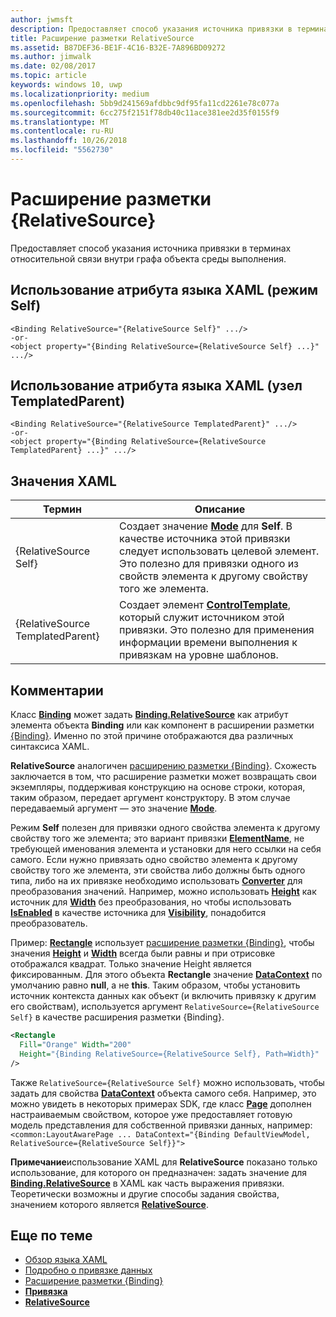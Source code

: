 ```yaml
---
author: jwmsft
description: Предоставляет способ указания источника привязки в терминах относительной связи внутри графа объекта среды выполнения.
title: Расширение разметки RelativeSource
ms.assetid: B87DEF36-BE1F-4C16-B32E-7A896BD09272
ms.author: jimwalk
ms.date: 02/08/2017
ms.topic: article
keywords: windows 10, uwp
ms.localizationpriority: medium
ms.openlocfilehash: 5bb9d241569afdbbc9df95fa11cd2261e78c077a
ms.sourcegitcommit: 6cc275f2151f78db40c11ace381ee2d35f0155f9
ms.translationtype: MT
ms.contentlocale: ru-RU
ms.lasthandoff: 10/26/2018
ms.locfileid: "5562730"
---
```

# <a name="relativesource-markup-extension"></a>Расширение разметки {RelativeSource}


Предоставляет способ указания источника привязки в терминах относительной связи внутри графа объекта среды выполнения.

## <a name="xaml-attribute-usage-self-mode"></a>Использование атрибута языка XAML (режим Self)

``` syntax
<Binding RelativeSource="{RelativeSource Self}" .../>
-or-
<object property="{Binding RelativeSource={RelativeSource Self} ...}" .../>
```

## <a name="xaml-attribute-usage-templatedparent-mode"></a>Использование атрибута языка XAML (узел TemplatedParent)

``` syntax
<Binding RelativeSource="{RelativeSource TemplatedParent}" .../>
-or-
<object property="{Binding RelativeSource={RelativeSource TemplatedParent} ...}" .../>
```

## <a name="xaml-values"></a>Значения XAML

| Термин | Описание |
|------|-------------|
| {RelativeSource Self} | Создает значение [<strong>Mode</strong>](https://msdn.microsoft.com/library/windows/apps/br209915) для <strong>Self</strong>. В качестве источника этой привязки следует использовать целевой элемент. Это полезно для привязки одного из свойств элемента к другому свойству того же элемента. |
| {RelativeSource TemplatedParent} | Создает элемент [<strong>ControlTemplate</strong>](https://msdn.microsoft.com/library/windows/apps/br209391), который служит источником этой привязки. Это полезно для применения информации времени выполнения к привязкам на уровне шаблонов. | 

## <a name="remarks"></a>Комментарии

Класс [**Binding**](https://msdn.microsoft.com/library/windows/apps/br209820) может задать [**Binding.RelativeSource**](https://msdn.microsoft.com/library/windows/apps/br209831) как атрибут элемента объекта **Binding** или как компонент в расширении разметки [{Binding}](binding-markup-extension.md). Именно по этой причине отображаются два различных синтаксиса XAML.

**RelativeSource** аналогичен [расширению разметки {Binding}](binding-markup-extension.md).  Схожесть заключается в том, что расширение разметки может возвращать свои экземпляры, поддерживая конструкцию на основе строки, которая, таким образом, передает аргумент конструктору. В этом случае передаваемый аргумент — это значение [**Mode**](https://msdn.microsoft.com/library/windows/apps/br209915).

Режим **Self** полезен для привязки одного свойства элемента к другому свойству того же элемента; это вариант привязки [**ElementName**](https://msdn.microsoft.com/library/windows/apps/br209828), не требующей именования элемента и установки для него ссылки на себя самого. Если нужно привязать одно свойство элемента к другому свойству того же элемента, эти свойства либо должны быть одного типа, либо на их привязке необходимо использовать [**Converter**](https://msdn.microsoft.com/library/windows/apps/br209826) для преобразования значений. Например, можно использовать [**Height**](/uwp/api/Windows.UI.Xaml.FrameworkElement.Height) как источник для [**Width**](/uwp/api/Windows.UI.Xaml.FrameworkElement.Width) без преобразования, но чтобы использовать [**IsEnabled**](https://msdn.microsoft.com/library/windows/apps/br209419) в качестве источника для [**Visibility**](https://msdn.microsoft.com/library/windows/apps/br209006), понадобится преобразователь.

Пример: [**Rectangle**](/uwp/api/Windows.UI.Xaml.Shapes.Rectangle) использует [расширение разметки {Binding}](binding-markup-extension.md), чтобы значения [**Height**](/uwp/api/Windows.UI.Xaml.FrameworkElement.Height) и [**Width**](/uwp/api/Windows.UI.Xaml.FrameworkElement.Width) всегда были равны и при отрисовке отображался квадрат. Только значение Height является фиксированным. Для этого объекта **Rectangle** значение [**DataContext**](https://msdn.microsoft.com/library/windows/apps/br208713) по умолчанию равно **null**, а не **this**. Таким образом, чтобы установить источник контекста данных как объект (и включить привязку к другим его свойствам), используется аргумент `RelativeSource={RelativeSource Self}` в качестве расширения разметки {Binding}.

```XML
<Rectangle
  Fill="Orange" Width="200"
  Height="{Binding RelativeSource={RelativeSource Self}, Path=Width}"
/>
```

Также `RelativeSource={RelativeSource Self}` можно использовать, чтобы задать для свойства [**DataContext**](https://msdn.microsoft.com/library/windows/apps/br208713) объекта самого себя.  Например, это можно увидеть в некоторых примерах SDK, где класс [**Page**](https://msdn.microsoft.com/library/windows/apps/br227503) дополнен настраиваемым свойством, которое уже предоставляет готовую модель представления для собственной привязки данных, например: `<common:LayoutAwarePage ... DataContext="{Binding DefaultViewModel, RelativeSource={RelativeSource Self}}">`

**Примечание**использование XAML для **RelativeSource** показано только использование, для которого он предназначен: задать значение для [**Binding.RelativeSource**](https://msdn.microsoft.com/library/windows/apps/br209831) в XAML как часть выражения привязки. Теоретически возможны и другие способы задания свойства, значением которого является [**RelativeSource**](https://msdn.microsoft.com/library/windows/apps/br209913).

## <a name="related-topics"></a>Еще по теме

* [Обзор языка XAML](xaml-overview.md)
* [Подробно о привязке данных](https://msdn.microsoft.com/library/windows/apps/mt210946)
* [Расширение разметки {Binding}](binding-markup-extension.md)
* [**Привязка**](https://msdn.microsoft.com/library/windows/apps/br209820)
* [**RelativeSource**](https://msdn.microsoft.com/library/windows/apps/br209913)

